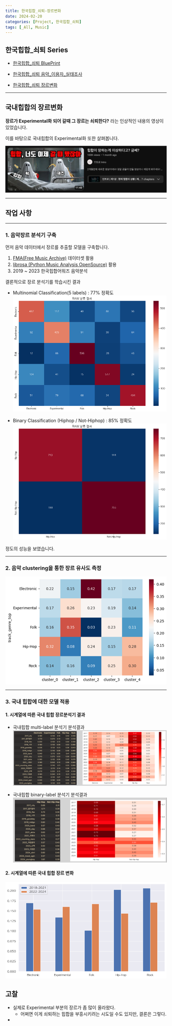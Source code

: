 ```yaml
---
title: 한국힙합_쇠퇴-장르변화
date: 2024-02-20
categories: [Project, 한국힙합_쇠퇴]
tags: [_All, Music]
---
```


## 한국힙합_쇠퇴 Series

- [한국힙합_쇠퇴 BluePrint](/posts/korea_hiphop_analysis-blueprint/)

- [한국힙합_쇠퇴 음악_이용자_실태조사](/posts/korea_hiphop_analysis-market_analysis/)

- [한국힙합_쇠퇴 장르변화](/posts/korea_hiphop_analysis-genre_analysis/)

---

## 국내힙합의 장르변화

__장르가 Experimental화 되어 갈때 그 장르는 쇠퇴한다?__ 라는 인상적인 내용의 영상이 있었습니다.

이를 바탕으로 국내힙합의 Experimental화 또한 살펴봅니다.

![image](/assets/img/_posts/project/korea_hiphop_analysis/experimental.png)

---

## 작업 사항

---

### 1. 음악장르 분석기 구축

먼저 음악 데이터에서 장르를 추출할 모델을 구축합니다.

1. [FMA(Free Music Archive)](https://github.com/mdeff/fma) 데이터셋 활용
2. [librosa (Python Music Analysis OpenSource)](https://github.com/librosa/librosa) 활용
3. 2019 ~ 2023 한국힙합어워즈 음악분석

결론적으로 장르 분석기를 학습시킨 결과

- Multinomial Classification(5 labels) : 77% 정확도
![image](/assets/img/_posts/project/korea_hiphop_analysis/multi_class.png)

- Binary Classification (Hiphop / Not-Hiphop) : 85% 정확도
![image](/assets/img/_posts/project/korea_hiphop_analysis/binary_class.png)

정도의 성능을 보였습니다.

---

### 2. 음악 clustering을 통한 장르 유사도 측정

![image](/assets/img/_posts/project/korea_hiphop_analysis/music_similiarity.png)

---

### 3. 국내 힙합에 대한 모델 적용

#### 1. 시계열에 따른 국내 힙합 장르분석기 결과

- 국내힙합 multi-label 분석기 분석결과
![image](/assets/img/_posts/project/korea_hiphop_analysis/multi_class_kh.png)

- 국내힙합 binary-label 분석기 분석결과
![image](/assets/img/_posts/project/korea_hiphop_analysis/binary_class_kh.png)

#### 2. 시계열에 따른 국내 힙합 장르 변화

![image](/assets/img/_posts/project/korea_hiphop_analysis/genre_diff_kh.png)

## 고찰

- 실제로 Experimental 부분의 장르가 좀 많이 올라왔다.
  - 어쩌면 이게 쇠퇴하는 힙합을 부흥시키려는 시도일 수도 있지만, 결론은 그렇다.
-
